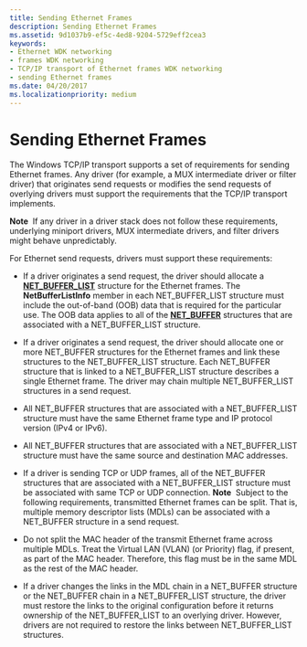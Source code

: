 ```yaml
---
title: Sending Ethernet Frames
description: Sending Ethernet Frames
ms.assetid: 9d1037b9-ef5c-4ed8-9204-5729eff2cea3
keywords:
- Ethernet WDK networking
- frames WDK networking
- TCP/IP transport of Ethernet frames WDK networking
- sending Ethernet frames
ms.date: 04/20/2017
ms.localizationpriority: medium
---
```


# Sending Ethernet Frames





The Windows TCP/IP transport supports a set of requirements for sending Ethernet frames. Any driver (for example, a MUX intermediate driver or filter driver) that originates send requests or modifies the send requests of overlying drivers must support the requirements that the TCP/IP transport implements.

**Note**  If any driver in a driver stack does not follow these requirements, underlying miniport drivers, MUX intermediate drivers, and filter drivers might behave unpredictably.

 

For Ethernet send requests, drivers must support these requirements:

-   If a driver originates a send request, the driver should allocate a [**NET\_BUFFER\_LIST**](/windows-hardware/drivers/ddi/ndis/ns-ndis-_net_buffer_list) structure for the Ethernet frames. The **NetBufferListInfo** member in each NET\_BUFFER\_LIST structure must include the out-of-band (OOB) data that is required for the particular use. The OOB data applies to all of the [**NET\_BUFFER**](/windows-hardware/drivers/ddi/ndis/ns-ndis-_net_buffer) structures that are associated with a NET\_BUFFER\_LIST structure.

-   If a driver originates a send request, the driver should allocate one or more NET\_BUFFER structures for the Ethernet frames and link these structures to the NET\_BUFFER\_LIST structure. Each NET\_BUFFER structure that is linked to a NET\_BUFFER\_LIST structure describes a single Ethernet frame. The driver may chain multiple NET\_BUFFER\_LIST structures in a send request. 

-   All NET\_BUFFER structures that are associated with a NET\_BUFFER\_LIST structure must have the same Ethernet frame type and IP protocol version (IPv4 or IPv6).

-   All NET\_BUFFER structures that are associated with a NET\_BUFFER\_LIST structure must have the same source and destination MAC addresses.

-   If a driver is sending TCP or UDP frames, all of the NET\_BUFFER structures that are associated with a NET\_BUFFER\_LIST structure must be associated with same TCP or UDP connection.
    **Note**  Subject to the following requirements, transmitted Ethernet frames can be split. That is, multiple memory descriptor lists (MDLs) can be associated with a NET\_BUFFER structure in a send request.

     

-   Do not split the MAC header of the transmit Ethernet frame across multiple MDLs. Treat the Virtual LAN (VLAN) (or Priority) flag, if present, as part of the MAC header. Therefore, this flag must be in the same MDL as the rest of the MAC header.

-   If a driver changes the links in the MDL chain in a NET\_BUFFER structure or the NET\_BUFFER chain in a NET\_BUFFER\_LIST structure, the driver must restore the links to the original configuration before it returns ownership of the NET\_BUFFER\_LIST to an overlying driver. However, drivers are not required to restore the links between NET\_BUFFER\_LIST structures.

 

